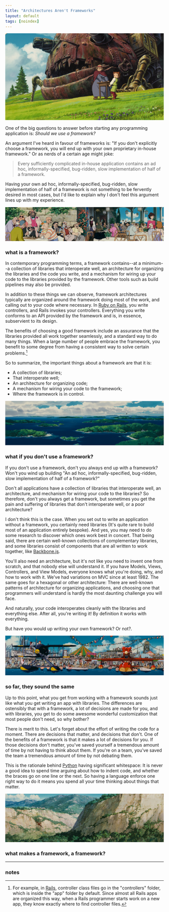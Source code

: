 ```yaml
---
title: "Architectures Aren't Frameworks"
layout: default
tags: [noindex]
---
```


[![Howl's Moving Castle](/assets/images/howl-4.png)](https://www.flickr.com/photos/zmz125000/22499638891)

One of the big questions to answer before starting any programming application is: *Should we use a framework?*

An argument I've heard in favour of frameworks is: "If you don't explicitly choose a framework, you will end up with your own proprietary in-house framework." Or as nerds of a certain age might joke:

> Every sufficiently complicated in-house application contains an ad hoc, informally-specified, bug-ridden, slow implementation of half of a framework.

Having your own ad hoc, informally-specified, bug-ridden, slow implementation of half of a framework is not something to be fervently desired in most cases, but I'd like to explain why I don't feel this argument lines up with my experience.

[![Porco Rosso](/assets/images/porco-rosso-16.jpg)](https://www.flickr.com/photos/zmz125000/22300206739)

### what is a framework?

In contemporary programming terms, a framework contains--at a minimum--a collection of libraries that interoperate well, an architecture for organizing the libraries and the code you write, and a mechanism for wiring up your code to the libraries provided by the framework. Other tools such as build pipelines may also be provided.

In addition to these things we can observe, framework architectures typically are organized around the framework doing most of the work, and calling out to your code where necessary. In [Ruby on Rails](https://en.wikipedia.org/wiki/Ruby_on_Rails), you write controllers, and Rails invokes your controllers. Everything you write conforms to an API provided by the framework and is, in essence, subservient to its design.

[Ruby on Rails]: https://en.wikipedia.org/wiki/Ruby_on_Rails

The benefits of choosing a good framework include an assurance that the libraries provided all work together seamlessly, and a standard way to do many things. When a large number of people embrace the framework, you benefit to some degree from having a consistent way to solve certain problems.[^folder]

[^folder]: For example, in [Rails][Ruby on Rails], controller class files go in the "controllers" folder, which is inside the "app" folder by default. Since almost all Rails apps are organized this way, when a Rails programmer starts work on a new app, they know exactly where to find controller files.

So to summarize, the important things about a framework are that it is:

- A collection of libraries;
- That interoperate well;
- An architecture for organizing code;
- A mechanism for wiring your code to the framework;
- Where the framework is in control.

[![Porco Rosso](/assets/images/porco-rosso-7.jpg)](https://www.flickr.com/photos/zmz125000/22473736582)

### what if you don't use a framework?

If you don't use a framework, don't you always end up with a framework? Won't you wind up building "An ad hoc, informally-specified, bug-ridden, slow implementation of half of a framework?"

Don't all applications have a collection of libraries that interoperate well, an architecture, and mechanism for wiring your code to the libraries? So therefore, don't you always get a framework, but sometimes you get the pain and suffering of libraries that don't interoperate well, or a poor architecture?

I don't think this is the case. When you set out to write an application without a framework, you certainly need libraries (It's quite rare to build most of an application entirely bespoke). And yes, you may need to do some research to discover which ones work best in concert. That being said, there are certain well-known collections of complementary libraries, and some libraries consist of components that are all written to work together, like [Backbone.js](https://en.wikipedia.org/wiki/Backbone.js).

You'll also need an architecture, but it's not like you need to invent one from scratch, and that nobody else will understand it. If you have Models, Views, Controllers, and View Models, everyone knows what you're doing, why, and how to work with it. We've had variations on MVC since at least 1982. The same goes for a hexagonal or other architecture: There are well-known patterns of architecture for organizing applications, and choosing one that programmers will understand is hardly the most daunting challenge you will face.

And naturally, your code interoperates cleanly with the libraries and everything else. After all, you're writing it! By definition it works with everything.

But have you would up writing your own framework? Or not?.

[![Porco Rosso](/assets/images/porco-rosso-5.jpg)](https://www.flickr.com/photos/zmz125000/22473645012)

### so far, they sound the same

Up to this point, what you get from working with a framework sounds just like what you get writing an app with libraries. The differences are ostensibly that with a framework, a lot of decisions are made for you, and with libraries, you get to do some awesome wonderful customization that most people don't need, so why bother?

There is merit to this. Let's forget about the effort of writing the code for a moment. There are decisions that matter, and decisions that don't. One of the benefits of a framework is that it makes a lot of decisions for you. If those decisions don't matter, you've saved yourself a tremendous amount of time by not having to think about them. If you're on a team, you've saved the team a tremendous amount of time by not debating them.

This is the rationale behind [Python] having significant whitespace: It is never a good idea to spend time arguing about how to indent code, and whether the braces go on one line or the next. So having a language enforce one right way to do it means you spend all your time thinking about things that matter.

[Python]: https://en.wikipedia.org/wiki/Python_(programming_language)

[![Porco Rosso](/assets/images/porco-rosso-9.jpg)](https://www.flickr.com/photos/zmz125000/22299416898)

### what makes a framework, a framework?

---

### notes
